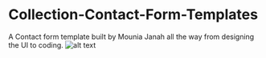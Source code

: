 # Collection-Contact-Form-Templates
 A Contact form template built by Mounia Janah all the way from designing the UI to coding. 
![alt text](https://github.com/MoonJanah/Collection-Contact-Form-Templates/blob/main/ContactForm-2/Template-ContactForm-2.png)
